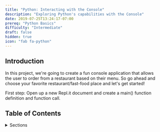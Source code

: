 ```yaml
---
title: "Python: Interacting with the Console"
description: "Exploring Python's capabilities with the Console"
date: 2019-07-25T13:24:17-07:00
prereq: "Python Basics"
difficulty: "Intermediate"
draft: false
hidden: true
icon: "fab fa-python"
---
```


## Introduction
In this project, we're going to create a fun console application that allows the user to order from a restaurant based on their menu. So go ahead and choose your favorite restaurant/fast-food place and let's get started!

First step: Open up a new Repl.it document and create a main() function definition and function call.

## Table of Contents
<details>
<summary>Sections</summary>
{{% children %}}
</details>
